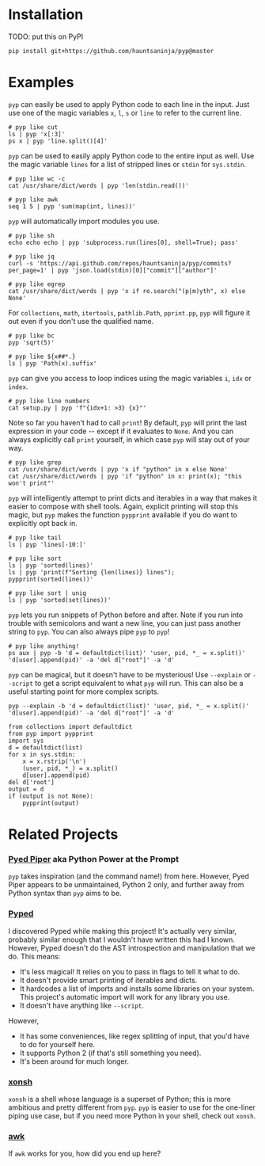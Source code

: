 # Installation

TODO: put this on PyPI

`pip install git+https://github.com/hauntsaninja/pyp@master`

# Examples

`pyp` can easily be used to apply Python code to each line in the input. Just use one of the magic
variables `x`, `l`, `s` or `line` to refer to the current line.

```
# pyp like cut
ls | pyp 'x[:3]'
ps x | pyp 'line.split()[4]'
```

`pyp` can be used to easily apply Python code to the entire input as well. Use the magic variable
`lines` for a list of stripped lines or `stdin` for `sys.stdin`.

```
# pyp like wc -c
cat /usr/share/dict/words | pyp 'len(stdin.read())'

# pyp like awk
seq 1 5 | pyp 'sum(map(int, lines))'
```

`pyp` will automatically import modules you use.

```
# pyp like sh
echo echo echo | pyp 'subprocess.run(lines[0], shell=True); pass'

# pyp like jq
curl -s 'https://api.github.com/repos/hauntsaninja/pyp/commits?per_page=1' | pyp 'json.load(stdin)[0]["commit"]["author"]'

# pyp like egrep
cat /usr/share/dict/words | pyp 'x if re.search("(p|m)yth", x) else None'
```

For `collections`, `math`, `itertools`, `pathlib.Path`, `pprint.pp`, `pyp` will figure it out even
if you don't use the qualified name.
```
# pyp like bc
pyp 'sqrt(5)'

# pyp like ${x##*.}
ls | pyp 'Path(x).suffix'
```

`pyp` can give you access to loop indices using the magic variables `i`, `idx` or `index`.

```
# pyp like line numbers
cat setup.py | pyp 'f"{idx+1: >3} {x}"'
```

Note so far you haven't had to call `print`! By default, `pyp` will print the last expression in
your code -- except if it evaluates to `None`. And you can always explicitly call `print` yourself,
in which case `pyp` will stay out of your way.

```
# pyp like grep
cat /usr/share/dict/words | pyp 'x if "python" in x else None'
cat /usr/share/dict/words | pyp 'if "python" in x: print(x); "this won't print"'
```

`pyp` will intelligently attempt to print dicts and iterables in a way that makes it easier to
compose with shell tools. Again, explicit printing will stop this magic, but `pyp` makes the
function `pypprint` available if you do want to explicitly opt back in.

```
# pyp like tail
ls | pyp 'lines[-10:]'

# pyp like sort
ls | pyp 'sorted(lines)'
ls | pyp 'print(f"Sorting {len(lines)} lines"); pypprint(sorted(lines))'

# pyp like sort | uniq
ls | pyp 'sorted(set(lines))'
```

`pyp` lets you run snippets of Python before and after. Note if you run into trouble with
semicolons and want a new line, you can just pass another string to `pyp`.
You can also always pipe `pyp` to `pyp`!

```
# pyp like anything!
ps aux | pyp -b 'd = defaultdict(list)' 'user, pid, *_ = x.split()' 'd[user].append(pid)' -a 'del d["root"]' -a 'd'
```

`pyp` can be magical, but it doesn't have to be mysterious! Use `--explain` or `--script` to get a
script equivalent to what `pyp` will run. This can also be a useful starting point for more complex
scripts.
```
pyp --explain -b 'd = defaultdict(list)' 'user, pid, *_ = x.split()' 'd[user].append(pid)' -a 'del d["root"]' -a 'd'

from collections import defaultdict
from pyp import pypprint
import sys
d = defaultdict(list)
for x in sys.stdin:
    x = x.rstrip('\n')
    (user, pid, *_) = x.split()
    d[user].append(pid)
del d['root']
output = d
if (output is not None):
    pypprint(output)
```

# Related Projects

### [Pyed Piper](https://code.google.com/archive/p/pyp/) aka  Python Power at the Prompt

`pyp` takes inspiration (and the command name!) from here.
However, Pyed Piper appears to be unmaintained, Python 2 only, and further away from Python syntax
than `pyp` aims to be.

### [Pyped](https://github.com/ksamuel/Pyped)

I discovered Pyped while making this project! It's actually very similar, probably similar enough
that I wouldn't have written this had I known. However, Pyped doesn't do the AST introspection
and manipulation that we do. This means:
- It's less magical! It relies on you to pass in flags to tell it what to do.
- It doesn't provide smart printing of iterables and dicts.
- It hardcodes a list of imports and installs some libraries on your system. This project's
automatic import will work for any library you use.
- It doesn't have anything like `--script`.

However,
- It has some conveniences, like regex splitting of input, that you'd have to do for yourself here.
- It supports Python 2 (if that's still something you need).
- It's been around for much longer.

### [xonsh](https://xon.sh/)

`xonsh` is a shell whose language is a superset of Python; this is more ambitious and pretty
different from `pyp`. `pyp` is easier to use for the one-liner piping use case, but if you need
more Python in your shell, check out `xonsh`.

### [awk](https://www.gnu.org/software/gawk/manual/gawk.html)

If `awk` works for you, how did you end up here?

